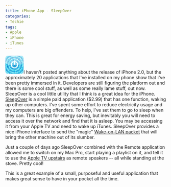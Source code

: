 ```yaml
---
title: iPhone App - SleepOver
categories:
- Techie
tags:
- Apple
- iPhone
- iTunes
---
```


[![SleepOver57 Rounded.png](/assets/posts/2008/sleepover57-rounded.png)](http://perculasoft.com/sleepover/)I haven't posted anything about the release of iPhone 2.0, but the approximately 20 applications that I've installed on my phone show that I've been pretty immersed in it. Developers are still figuring the platform out and there is some cool stuff, as well as some really lame stuff, out now. SleepOver is a cool little utility that I think is a great idea for the iPhone.
[SleepOver](http://perculasoft.com/sleepover/) is a simple paid application ($2.99) that has one function, waking up other computers. I've spent some effort to reduce electricity usage and my computers are big offenders. To help, I've set them to go to sleep when they can. This is great for energy saving, but inevitably you will need to access it over the network and find that it is asleep. You may be accessing it from your Apple TV and need to wake up iTunes. SleepOver provides a nice iPhone interface to send the "magic" [Wake-on-LAN packet](http://en.wikipedia.org/wiki/Wake-on-LAN) that will bring the other machine out of its slumber.

Just a couple of days ago SleepOver combined with the Remote application allowed me to switch on my Mac Pro, start playing a playlist on it, and tell it to use the [Apple TV upstairs](/thingelstad/all-in-on-apple-tv) as remote speakers -- all while standing at the stove. Pretty cool!

This is a great example of a small, purposeful and useful application that makes great sense to have in your pocket all the time.
